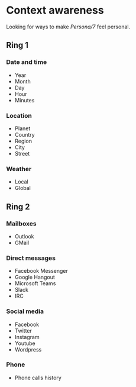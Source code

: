 # Context awareness
Looking for ways to make *Persona/7* feel personal.

## Ring 1

### Date and time
- Year
- Month
- Day
- Hour
- Minutes

### Location

- Planet
- Country
- Region
- City
- Street

### Weather

- Local
- Global

## Ring 2

### Mailboxes

- Outlook
- GMail

### Direct messages

- Facebook Messenger
- Google Hangout
- Microsoft Teams
- Slack
- IRC

### Social media

- Facebook
- Twitter
- Instagram
- Youtube
- Wordpress

### Phone

- Phone calls history